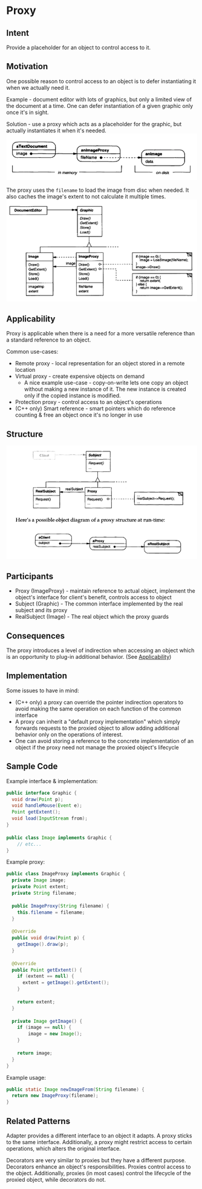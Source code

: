 # Proxy

## Intent
Provide a placeholder for an object to control access to it.

## Motivation
One possible reason to control access to an object is to defer instantiating it when we actually need it.

Example - document editor with lots of graphics, but only a limited view of the document at a time. One can defer instantiation of a given graphic only once it's in sight.

Solution - use a proxy which acts as a placeholder for the graphic, but actually instantiates it when it's needed.
![Proxy example structure](images/proxy-example-structure.png)

The proxy uses the `filename` to load the image from disc when needed. It also caches the image's extent to not calculate it multiple times.
![Image proxy example](images/image-proxy-example.png)

## Applicability
Proxy is applicable when there is a need for a more versatile reference than a standard reference to an object.

Common use-cases:
 * Remote proxy - local representation for an object stored in a remote location
 * Virtual proxy - create expensive objects on demand
    * A nice example use-case - copy-on-write lets one copy an object without making a new instance of it. The new instance is created only if the copied instance is modified. 
 * Protection proxy - control access to an object's operations
 * (C++ only) Smart reference - smart pointers which do reference counting & free an object once it's no longer in use

## Structure
![Proxy structure](images/proxy-structure.png)

## Participants
 * Proxy (ImageProxy) - maintain reference to actual object, implement the object's interface for client's benefit, controls access to object
 * Subject (Graphic) - The common interface implemented by the real subject and its proxy
 * RealSubject (Image) - The real object which the proxy guards

## Consequences
The proxy introduces a level of indirection when accessing an object which is an opportunity to plug-in additional behavior. (See [Applicability](#applicability))

## Implementation
Some issues to have in mind:
 * (C++ only) a proxy can override the pointer indirection operators to avoid making the same operation on each function of the common interface
 * A proxy can inherit a "default proxy implementation" which simply forwards requests to the proxied object to allow adding additional behavior only on the operations of interest.
 * One can avoid storing a reference to the concrete implementation of an object if the proxy need not manage the proxied object's lifecycle

## Sample Code
Example interface & implementation:
```java
public interface Graphic {
  void draw(Point p);
  void handleMouse(Event e);
  Point getExtent();
  void load(InputStream from);
}

public class Image implements Graphic {
    // etc...
}
```

Example proxy:
```java
public class ImageProxy implements Graphic {
  private Image image;
  private Point extent;
  private String filename;

  public ImageProxy(String filename) {
    this.filename = filename;
  }

  @Override
  public void draw(Point p) {
    getImage().draw(p);
  }

  @Override
  public Point getExtent() {
    if (extent == null) {
      extent = getImage().getExtent();
    }

    return extent;
  }

  private Image getImage() {
    if (image == null) {
        image = new Image();
    }

    return image;
  }
}
```

Example usage:
```java
public static Image newImageFrom(String filename) {
  return new ImageProxy(filename);
}
```

## Related Patterns
Adapter provides a different interface to an object it adapts. A proxy sticks to the same interface. Additionally, a proxy might restrict access to certain operations, which alters the original interface.

Decorators are very similar to proxies but they have a different purpose. Decorators enhance an object's responsibilities. Proxies control access to the object.
Additionally, proxies (in most cases) control the lifecycle of the proxied object, while decorators do not.
